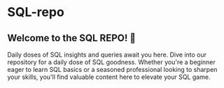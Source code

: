 # SQL-repo
## Welcome to the SQL REPO! 🚀

Daily doses of SQL insights and queries await you here. Dive into our repository for a daily dose of SQL goodness. Whether you're a beginner eager to learn SQL basics or a seasoned professional looking to sharpen your skills, you'll find valuable content here to elevate your SQL game.
